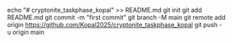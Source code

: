 echo "# cryptonite_taskphase_kopal" >> README.md
git init
git add README.md
git commit -m "first commit"
git branch -M main
git remote add origin https://github.com/Kopal2025/cryptonite_taskphase_kopal
git push -u origin main
